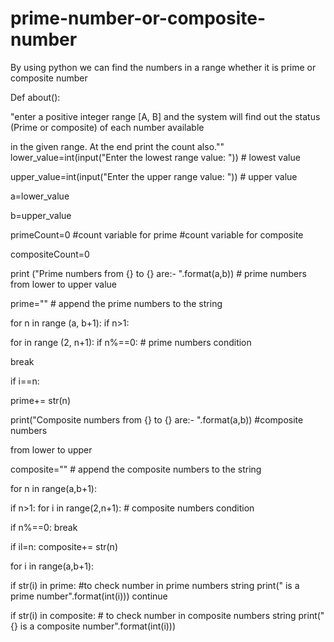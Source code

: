 # prime-number-or-composite-number
By using python we can find the numbers in a range whether it is prime or composite number


Def about():

"enter a positive integer range [A, B] and the system will find out the status (Prime or composite) of each number available

in the given range. At the end print the count also."" lower_value=int(input("Enter the lowest range value: ")) # lowest value

upper_value=int(input("Enter the upper range value: ")) # upper value

a=lower_value

b=upper_value

primeCount=0 #count variable for prime #count variable for composite

compositeCount=0

print ("Prime numbers from {} to {} are:- ".format(a,b)) # prime numbers from lower to upper value

prime="" # append the prime numbers to the string

for n in range (a, b+1): if n>1:

for in range (2, n+1): if n%==0: # prime numbers condition

break

if i==n:

prime+= str(n)

print("Composite numbers from {} to {} are:- ".format(a,b)) #composite numbers

from lower to upper

composite="" # append the composite numbers to the string

for n in range(a,b+1):

if n>1: for i in range(2,n+1): # composite numbers condition

if n%==0: break

if il=n: composite+= str(n)

for i in range(a,b+1):

if str(i) in prime: #to check number in prime numbers string print(" is a prime number".format(int(i))) continue

if str(i) in composite: # to check number in composite numbers string print("{} is a composite number".format(int(i)))
